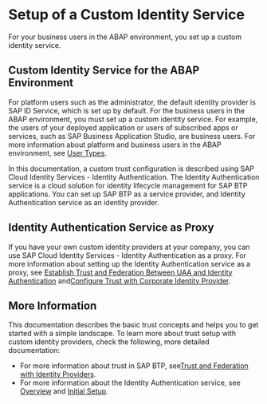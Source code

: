 <!-- loio550251abaf49432bbaa65147b65a1f39 -->

# Setup of a Custom Identity Service

For your business users in the ABAP environment, you set up a custom identity service.



<a name="loio550251abaf49432bbaa65147b65a1f39__section_dnm_tkk_ctb"/>

## Custom Identity Service for the ABAP Environment

For platform users such as the administrator, the default identity provider is SAP ID Service, which is set up by default. For the business users in the ABAP environment, you must set up a custom identity service. For example, the users of your deployed application or users of subscribed apps or services, such as SAP Business Application Studio, are business users. For more information about platform and business users in the ABAP environment, see [User Types](https://help.sap.com/products/BTP/65de2977205c403bbc107264b8eccf4b/1731f982edd24c669133255384bf45f9.html?locale=en-US&version=Cloud).

In this documentation, a custom trust configuration is described using SAP Cloud Identity Services - Identity Authentication. The Identity Authentication service is a cloud solution for identity lifecycle management for SAP BTP applications. You can set up SAP BTP as a service provider, and Identity Authentication service as an identity provider.



<a name="loio550251abaf49432bbaa65147b65a1f39__section_rlr_tpp_btb"/>

## Identity Authentication Service as Proxy

If you have your own custom identity providers at your company, you can use SAP Cloud Identity Services - Identity Authentication as a proxy. For more information about setting up the Identity Authentication service as a proxy, see [Establish Trust and Federation Between UAA and Identity Authentication](https://help.sap.com/products/BTP/65de2977205c403bbc107264b8eccf4b/161f8f0cfac64c4fa2d973bc5f08a894.html?locale=en-US) and[Configure Trust with Corporate Identity Provider](https://help.sap.com/viewer/6d6d63354d1242d185ab4830fc04feb1/Cloud/en-US/33832e58695345eea2cd91a2cc8ab24c.html).



<a name="loio550251abaf49432bbaa65147b65a1f39__section_hld_c3p_btb"/>

## More Information

This documentation describes the basic trust concepts and helps you to get started with a simple landscape. To learn more about trust setup with custom identity providers, check the following, more detailed documentation:

-   For more information about trust in SAP BTP, see[Trust and Federation with Identity Providers](https://help.sap.com/products/BTP/65de2977205c403bbc107264b8eccf4b/cb1bc8f1bd5c482e891063960d7acd78.html).
-   For more information about the Identity Authentication service, see [Overview](https://help.sap.com/viewer/6d6d63354d1242d185ab4830fc04feb1/Cloud/en-US/27882717f44b445fa287936c6f43dc1f.html) and [Initial Setup](https://help.sap.com/viewer/6d6d63354d1242d185ab4830fc04feb1/Cloud/en-US/31af7da133874e199a7df1d42905241b.html).

